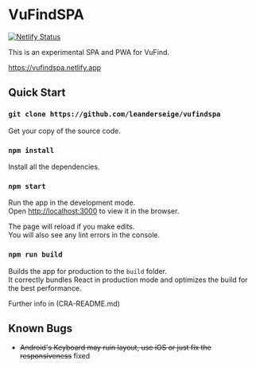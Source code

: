 # VuFindSPA

[![Netlify Status](https://api.netlify.com/api/v1/badges/18fa70e8-e048-42db-96fb-80f1a103a073/deploy-status)](https://app.netlify.com/sites/vufindspa/deploys)

This is an experimental SPA and PWA for VuFind.

https://vufindspa.netlify.app

## Quick Start

### `git clone https://github.com/leanderseige/vufindspa`

Get your copy of the source code.

### `npm install`

Install all the dependencies.

### `npm start`

Run the app in the development mode.<br />
Open [http://localhost:3000](http://localhost:3000) to view it in the browser.

The page will reload if you make edits.<br />
You will also see any lint errors in the console.

### `npm run build`

Builds the app for production to the `build` folder.<br />
It correctly bundles React in production mode and optimizes the build for the best performance.

Further info in (CRA-README.md)

## Known Bugs

* ~~Android's Keyboard may ruin layout, use iOS or just fix the responsiveness~~ fixed

